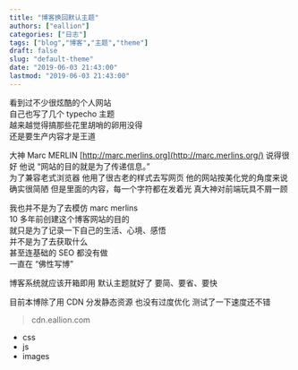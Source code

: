 ```yaml
---
title: "博客换回默认主题"
authors: ["eallion"]
categories: ["日志"]
tags: ["blog","博客","主题","theme"]
draft: false
slug: "default-theme"
date: "2019-06-03 21:43:00"
lastmod: "2019-06-03 21:43:00"
---
```


看到过不少很炫酷的个人网站  
自己也写了几个 typecho 主题  
越来越觉得搞那些花里胡哨的卵用没得  
还是要生产内容才是王道  

大神 Marc MERLIN [http://marc.merlins.org](http://marc.merlins.org/) 说得很好
他说 “网站的目的就是为了传递信息。”  
为了兼容老式浏览器
他用了很古老的样式去写网页
他的网站按美化党的角度来说确实很简陋
但是里面的内容，每一个字符都在发着光
真大神对前端玩具不屑一顾

我也并不是为了去模仿 marc merlins  
10 多年前创建这个博客网站的目的  
就只是为了记录一下自己的生活、心境、感悟  
并不是为了去获取什么  
甚至连基础的 SEO 都没有做  
一直在 “佛性写博”

博客系统就应该开箱即用
默认主题就好了
要简、要省、要快

目前本博除了用 CDN 分发静态资源
也没有过度优化
测试了一下速度还不错
> cdn.eallion.com

- css
- js
- images
